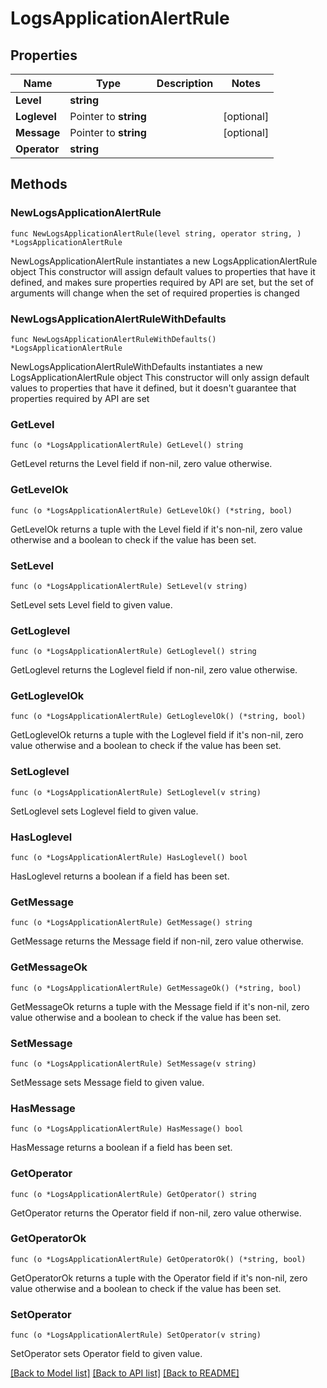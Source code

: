 # LogsApplicationAlertRule

## Properties

Name | Type | Description | Notes
------------ | ------------- | ------------- | -------------
**Level** | **string** |  | 
**Loglevel** | Pointer to **string** |  | [optional] 
**Message** | Pointer to **string** |  | [optional] 
**Operator** | **string** |  | 

## Methods

### NewLogsApplicationAlertRule

`func NewLogsApplicationAlertRule(level string, operator string, ) *LogsApplicationAlertRule`

NewLogsApplicationAlertRule instantiates a new LogsApplicationAlertRule object
This constructor will assign default values to properties that have it defined,
and makes sure properties required by API are set, but the set of arguments
will change when the set of required properties is changed

### NewLogsApplicationAlertRuleWithDefaults

`func NewLogsApplicationAlertRuleWithDefaults() *LogsApplicationAlertRule`

NewLogsApplicationAlertRuleWithDefaults instantiates a new LogsApplicationAlertRule object
This constructor will only assign default values to properties that have it defined,
but it doesn't guarantee that properties required by API are set

### GetLevel

`func (o *LogsApplicationAlertRule) GetLevel() string`

GetLevel returns the Level field if non-nil, zero value otherwise.

### GetLevelOk

`func (o *LogsApplicationAlertRule) GetLevelOk() (*string, bool)`

GetLevelOk returns a tuple with the Level field if it's non-nil, zero value otherwise
and a boolean to check if the value has been set.

### SetLevel

`func (o *LogsApplicationAlertRule) SetLevel(v string)`

SetLevel sets Level field to given value.


### GetLoglevel

`func (o *LogsApplicationAlertRule) GetLoglevel() string`

GetLoglevel returns the Loglevel field if non-nil, zero value otherwise.

### GetLoglevelOk

`func (o *LogsApplicationAlertRule) GetLoglevelOk() (*string, bool)`

GetLoglevelOk returns a tuple with the Loglevel field if it's non-nil, zero value otherwise
and a boolean to check if the value has been set.

### SetLoglevel

`func (o *LogsApplicationAlertRule) SetLoglevel(v string)`

SetLoglevel sets Loglevel field to given value.

### HasLoglevel

`func (o *LogsApplicationAlertRule) HasLoglevel() bool`

HasLoglevel returns a boolean if a field has been set.

### GetMessage

`func (o *LogsApplicationAlertRule) GetMessage() string`

GetMessage returns the Message field if non-nil, zero value otherwise.

### GetMessageOk

`func (o *LogsApplicationAlertRule) GetMessageOk() (*string, bool)`

GetMessageOk returns a tuple with the Message field if it's non-nil, zero value otherwise
and a boolean to check if the value has been set.

### SetMessage

`func (o *LogsApplicationAlertRule) SetMessage(v string)`

SetMessage sets Message field to given value.

### HasMessage

`func (o *LogsApplicationAlertRule) HasMessage() bool`

HasMessage returns a boolean if a field has been set.

### GetOperator

`func (o *LogsApplicationAlertRule) GetOperator() string`

GetOperator returns the Operator field if non-nil, zero value otherwise.

### GetOperatorOk

`func (o *LogsApplicationAlertRule) GetOperatorOk() (*string, bool)`

GetOperatorOk returns a tuple with the Operator field if it's non-nil, zero value otherwise
and a boolean to check if the value has been set.

### SetOperator

`func (o *LogsApplicationAlertRule) SetOperator(v string)`

SetOperator sets Operator field to given value.



[[Back to Model list]](../README.md#documentation-for-models) [[Back to API list]](../README.md#documentation-for-api-endpoints) [[Back to README]](../README.md)


